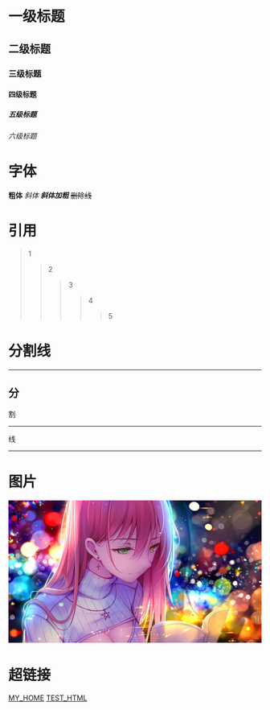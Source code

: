 # 一级标题
## 二级标题
### 三级标题
#### 四级标题
##### 五级标题
###### 六级标题

# 字体
**粗体**
*斜体*
***斜体加粗***
~~删除线~~

# 引用
>1
>>2
>>>3
>>>>4
>>>>>5

# 分割线
---
分
----
割
***
线
****

# 图片
![图片](beauty.jpg)

# 超链接
[MY_HOME](https://github.com/YEGUIWU)
[TEST_HTML](index.html)
